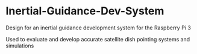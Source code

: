 # Inertial-Guidance-Dev-System

Design for an inertial guidance development system for the Raspberry Pi 3

Used to evaluate and develop accurate satellite dish pointing systems and simulations

